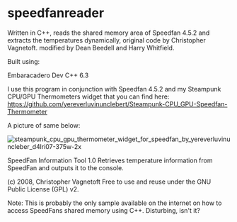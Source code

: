 # speedfanreader
 
Written in C++, reads the shared memory area of Speedfan 4.5.2 and extracts the temperatures dynamically, original code by Christopher Vagnetoft. 
modified by Dean Beedell and Harry Whitfield.

Built using: 

Embaracadero Dev C++ 6.3

I use this program in conjunction with Speedfan 4.5.2 and my Steampunk CPU/GPU Thermometers widget that you can find here:
https://github.com/yereverluvinunclebert/Steampunk-CPU_GPU-Speedfan-Thermometer

A picture of same below:

![steampunk_cpu_gpu_thermometer_widget_for_speedfan_by_yereverluvinuncleber_d4lri07-375w-2x](https://github.com/yereverluvinunclebert/speedfan-shared-memory-reader-C--/assets/2788342/c89110ec-0f26-4d46-b1d8-0b1b6e051366)



SpeedFan Information Tool 1.0
Retrieves temperature information from SpeedFan and outputs it to the console.

(c) 2008, Christopher Vagnetoft
Free to use and reuse under the GNU Public License (GPL) v2.

Note: This is probably the only sample available on the internet on how to
access SpeedFans shared memory using C++. Disturbing, isn't it? 

